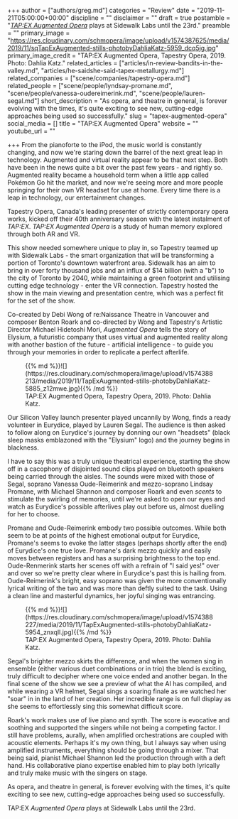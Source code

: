+++
author = ["authors/greg.md"]
categories = "Review"
date = "2019-11-21T05:00:00+00:00"
discipline = ""
disclaimer = ""
draft = true
postamble = "[_TAP:EX Augmented Opera_](https://tapestryopera.com/tapex-augmented-opera/) plays at Sidewalk Labs until the 23rd."
preamble = ""
primary_image = "https://res.cloudinary.com/schmopera/image/upload/v1574387625/media/2019/11/sqTapExAugmented-stills-photobyDahliaKatz-5959_dcq5jg.jpg"
primary_image_credit = "TAP:EX Augmented Opera, Tapestry Opera, 2019. Photo: Dahlia Katz."
related_articles = ["articles/in-review-bandits-in-the-valley.md", "articles/he-saidshe-said-tapex-metallurgy.md"]
related_companies = ["scene/companies/tapestry-opera.md"]
related_people = ["scene/people/lyndsay-promane.md", "scene/people/vanessa-oudereimerink.md", "scene/people/lauren-segal.md"]
short_description = "As opera, and theatre in general, is forever evolving with the times, it's quite exciting to see new, cutting-edge approaches being used so successfully."
slug = "tapex-augmented-opera"
social_media = []
title = "TAP:EX Augmented Opera"
website = ""
youtube_url = ""

+++
From the pianoforte to the iPod, the music world is constantly changing, and now we're staring down the barrel of the next great leap in technology. Augmented and virtual reality appear to be that next step. Both have been in the news quite a bit over the past few years - and rightly so. Augmented reality became a household term when a little app called Pokémon Go hit the market, and now we're seeing more and more people springing for their own VR headset for use at home. Every time there is a leap in technology, our entertainment changes.

Tapestry Opera, Canada's leading presenter of strictly contemporary opera works, kicked off their 40th anniversary season with the latest instalment of _TAP:EX_. _TAP:EX Augmented Opera_ is a study of human memory explored through both AR and VR.

This show needed somewhere unique to play in, so Tapestry teamed up with Sidewalk Labs - the smart organization that will be transforming a portion of Toronto's downtown waterfront area. Sidewalk has an aim to bring in over forty thousand jobs and an influx of $14 billion (with a "b") to the city of Toronto by 2040, while maintaining a green footprint and utilising cutting edge technology - enter the VR connection. Tapestry hosted the show in the main viewing and presentation centre, which was a perfect fit for the set of the show.

Co-created by Debi Wong of re:Naissance Theatre in Vancouver and composer Benton Roark and co-directed by Wong and Tapestry's Artistic Director Michael Hidetoshi Mori, _Augmented Opera_ tells the story of Elysium, a futuristic company that uses virtual and augmented reality along with another bastion of the future - artificial intelligence - to guide you through your memories in order to replicate a perfect afterlife.

<figure data-type="image">{{% md %}}![](https://res.cloudinary.com/schmopera/image/upload/v1574388213/media/2019/11/TapExAugmented-stills-photobyDahliaKatz-5885_z12mwe.jpg){{% /md %}}

<figcaption>TAP:EX Augmented Opera, Tapestry Opera, 2019. Photo: Dahlia Katz.</figcaption>  
</figure>

Our Silicon Valley launch presenter played uncannily by Wong, finds a ready volunteer in Eurydice, played by Lauren Segal. The audience is then asked to follow along on Eurydice's journey by donning our own "headsets" (black sleep masks emblazoned with the "Elysium" logo) and the journey begins in blackness.

I have to say this was a truly unique theatrical experience, starting the show off in a cacophony of disjointed sound clips played on bluetooth speakers being carried through the aisles. The sounds were mixed with those of Segal, soprano Vanessa Oude-Reimerink and mezzo-soprano Lindsay Promane, with Michael Shannon and composer Roark and even _scents_ to stimulate the swirling of memories, until we're asked to open our eyes and watch as Eurydice's possible afterlives play out before us, almost duelling for her to choose.

Promane and Oude-Reimerink embody two possible outcomes. While both seem to be at points of the highest emotional output for Eurydice, Promane's seems to evoke the latter stages (perhaps shortly after the end) of Eurydice's one true love. Promane's dark mezzo quickly and easily moves between registers and has a surprising brightness to the top end. Oude-Renmerink starts her scenes off with a refrain of "I said yes!" over and over so we're pretty clear where in Eurydice's past this is hailing from. Oude-Reimerink's bright, easy soprano was given the more conventionally lyrical writing of the two and was more than deftly suited to the task. Using a clean line and masterful dynamics, her joyful singing was entrancing.

<figure data-type="image">{{% md %}}![](https://res.cloudinary.com/schmopera/image/upload/v1574388227/media/2019/11/TapExAugmented-stills-photobyDahliaKatz-5954_znxqll.jpg){{% /md %}}

<figcaption>TAP:EX Augmented Opera, Tapestry Opera, 2019. Photo: Dahlia Katz.</figcaption>  
</figure>

Segal's brighter mezzo skirts the difference, and when the women sing in ensemble (either various duet combinations or in trio) the blend is exciting, truly difficult to decipher where one voice ended and another began. In the final scene of the show we see a preview of what the AI has compiled, and while wearing a VR helmet, Segal sings a soaring finale as we watched her "soar" in in the land of her creation. Her incredible range is on full display as she seems to effortlessly sing this somewhat difficult score.

Roark's work makes use of live piano and synth. The score is evocative and soothing and supported the singers while not being a competing factor. I still have problems, aurally, when amplified orchestrations are coupled with acoustic elements. Perhaps it's my own thing, but I always say when using amplified instruments, everything should be going through a mixer. That being said, pianist Michael Shannon led the production through with a deft hand. His collaborative piano expertise enabled him to play both lyrically and truly make music with the singers on stage.

As opera, and theatre in general, is forever evolving with the times, it's quite exciting to see new, cutting-edge approaches being used so successfully.

TAP:EX _Augmented_ _Opera_ plays at Sidewalk Labs until the 23rd.